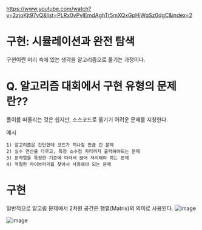 
https://www.youtube.com/watch?v=2zjoKjt97vQ&list=PLRx0vPvlEmdAghTr5mXQxGpHjWqSz0dgC&index=2
# 구현: 시뮬레이션과 완전 탐색

구현이란 머리 속에 있는 생각을 알고리즘으로 옮기는 과정이다.

# Q. 알고리즘 대회에서 구현 유형의 문제란??
풀이를 떠올리는 것은 쉽지만, 소스코드로 옮기기 어려운 문제를 지칭한다.  

예시
```
1) 알고리즘은 간단한데 코드가 지나칠 만큼 긴 문제 
2) 실수 연산을 다루고, 특정 소수점 자리까지 출력해야되는 문제
3) 문자열을 특정한 기준에 따라서 끊어 처리해야 하는 문제
4) 적절한 라이브러리를 찾아서 사용해야 되는 문제
```

# 구현

일반적으로 알고림 문제에서 2차원 공간은 행렬(Matrix)의 의미로 사용된다.
![image](https://user-images.githubusercontent.com/87055456/135285744-c4a3034f-13c9-461c-8f15-32fff7c00e97.png)


![image](https://user-images.githubusercontent.com/87055456/135286410-1e5c6f64-80e6-4ea3-8817-af5d0752eb8b.png)


